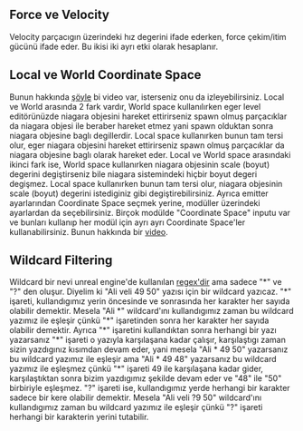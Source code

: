 ## Force ve Velocity

Velocity parçacıgın üzerindeki hız degerini ifade ederken, force çekim/itim gücünü ifade eder. Bu ikisi iki ayrı etki olarak hesaplanır.


## Local ve World Coordinate Space

Bunun hakkında [şöyle](https://youtu.be/KEJx7ZX25gY) bi video var, isterseniz onu da izleyebilirsiniz. Local ve World arasında 2 fark vardır, World space kullanılırken eger level editörünüzde niagara objesini hareket ettirirseniz spawn olmuş parçacıklar da niagara objesi ile beraber hareket etmez yani spawn olduktan sonra niagara objesine baglı degillerdir. Local space kullanırken bunun tam tersi olur, eger niagara objesini hareket ettirirseniz spawn olmuş parçacıklar da niagara objesine baglı olarak hareket eder. Local ve World space arasındaki ikinci fark ise, World space kullanırken niagara objesinin scale (boyut) degerini degiştirseniz bile niagara sistemindeki hiçbir boyut degeri degişmez. Local space kullanırken bunun tam tersi olur, niagara objesinin scale (boyut) degerini istediginiz gibi degiştirebilirsiniz. Ayrıca emitter ayarlarından Coordinate Space seçmek yerine, modüller üzerindeki ayarlardan da seçebilirsiniz. Birçok modülde "Coordinate Space" inputu var ve bunları kullanıp her modül için ayrı ayrı Coordinate Space'ler kullanabilirsiniz. Bunun hakkında bir [video](https://youtu.be/cJYWzyvSaXY).


## Wildcard Filtering

Wildcard bir nevi unreal engine'de kullanılan [regex'dir](https://tr.wikipedia.org/wiki/D%C3%BCzenli_ifade) ama sadece "\*" ve "?" den oluşur. Diyelim ki "Ali veli 49 50" yazısı için bir wildcard yazıcaz. "\*" işareti, kullandıgımız yerin öncesinde ve sonrasında her karakter her sayıda olabilir demektir. Mesela "Ali \*" wildcard'ını kullandıgımız zaman bu wildcard yazımız ile eşleşir çünkü "\*" işaretinden sonra her karakter her sayıda olabilir demektir. Ayrıca "\*" işaretini kullandıktan sonra herhangi bir yazı yazarsanız "\*" işareti o yazıyla karşılaşana kadar çalışır, karşılaştıgı zaman sizin yazdıgınız kısımdan devam eder, yani mesela "Ali * 49 50" yazarsanız bu wildcard yazımız ile eşleşir ama "Ali * 49 48" yazarsanız bu wildcard yazımız ile eşleşmez çünkü "\*" işareti 49 ile karşılaşana kadar gider, karşılaştıktan sonra bizim yazdıgımız şekilde devam eder ve "48" ile "50" birbiriyle eşleşmez. "?" işareti ise, kullandıgımız yerde herhangi bir karakter sadece bir kere olabilir demektir. Mesela "Ali veli ?9 50" wildcard'ını kullandıgımız zaman bu wildcard yazımız ile eşleşir çünkü "?" işareti herhangi bir karakterin yerini tutabilir.
